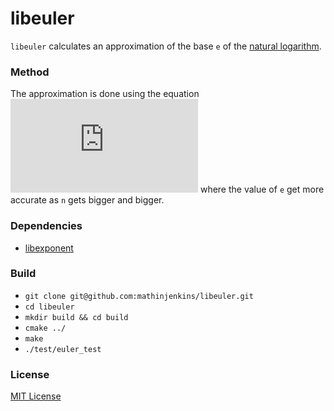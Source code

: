 # libeuler

`libeuler` calculates an approximation of the base `e` of the [natural logarithm](https://en.wikipedia.org/wiki/Natural_logarithm).

### Method
The approximation is done using the equation ![](http://www.sciweavers.org/tex2img.php?eq=%20%281%20%2B%20%20%5Cfrac%7B1%7D%7Bn%7D%20%29%5E%7Bn%7D%20&bc=White&fc=Black&im=jpg&fs=12&ff=arev&edit=0) where the value of `e` get more accurate as `n` gets bigger and bigger.

### Dependencies
* [libexponent](https://github.com/mathinjenkins/libexponent)

### Build
* `git clone git@github.com:mathinjenkins/libeuler.git`
* `cd libeuler`
* `mkdir build && cd build`
* `cmake ../`
* `make`
* `./test/euler_test`

### License
[MIT License](https://github.com/mathinjenkins/libexponent/blob/master/LICENSE)

